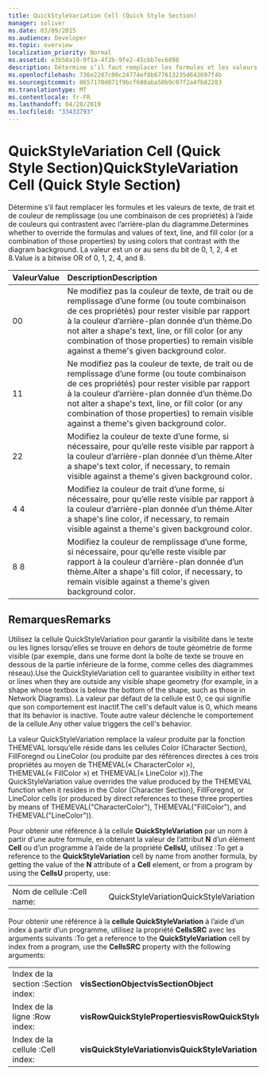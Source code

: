 ```yaml
---
title: QuickStyleVariation Cell (Quick Style Section)
manager: soliver
ms.date: 03/09/2015
ms.audience: Developer
ms.topic: overview
localization_priority: Normal
ms.assetid: e3b58a19-9f1a-4f2b-9fe2-45cbb7ec6898
description: Détermine s’il faut remplacer les formules et les valeurs de texte, de trait et de couleur de remplissage (ou une combinaison de ces propriétés) à l’aide de couleurs qui contrastent avec l’arrière-plan du diagramme. La valeur est un or au sens du bit de 0, 1, 2, 4 et 8.
ms.openlocfilehash: 736e2287c00c24774ef8b677613235d642697f4b
ms.sourcegitcommit: 8657170d071f9bcf680aba50b9c07f2a4fb82283
ms.translationtype: MT
ms.contentlocale: fr-FR
ms.lasthandoff: 04/28/2019
ms.locfileid: "33433793"
---
```

# <a name="quickstylevariation-cell-quick-style-section"></a><span data-ttu-id="a6d4d-104">QuickStyleVariation Cell (Quick Style Section)</span><span class="sxs-lookup"><span data-stu-id="a6d4d-104">QuickStyleVariation Cell (Quick Style Section)</span></span>

<span data-ttu-id="a6d4d-105">Détermine s’il faut remplacer les formules et les valeurs de texte, de trait et de couleur de remplissage (ou une combinaison de ces propriétés) à l’aide de couleurs qui contrastent avec l’arrière-plan du diagramme.</span><span class="sxs-lookup"><span data-stu-id="a6d4d-105">Determines whether to override the formulas and values of text, line, and fill color (or a combination of those properties) by using colors that contrast with the diagram background.</span></span> <span data-ttu-id="a6d4d-106">La valeur est un or au sens du bit de 0, 1, 2, 4 et 8.</span><span class="sxs-lookup"><span data-stu-id="a6d4d-106">Value is a bitwise OR of 0, 1, 2, 4, and 8.</span></span>
  
|<span data-ttu-id="a6d4d-107">**Valeur**</span><span class="sxs-lookup"><span data-stu-id="a6d4d-107">**Value**</span></span>|<span data-ttu-id="a6d4d-108">**Description**</span><span class="sxs-lookup"><span data-stu-id="a6d4d-108">**Description**</span></span>|
|:-----|:-----|
|<span data-ttu-id="a6d4d-109">0</span><span class="sxs-lookup"><span data-stu-id="a6d4d-109">0</span></span>  <br/> |<span data-ttu-id="a6d4d-110">Ne modifiez pas la couleur de texte, de trait ou de remplissage d’une forme (ou toute combinaison de ces propriétés) pour rester visible par rapport à la couleur d’arrière-plan donnée d’un thème.</span><span class="sxs-lookup"><span data-stu-id="a6d4d-110">Do not alter a shape's text, line, or fill color (or any combination of those properties) to remain visible against a theme's given background color.</span></span>  <br/> |
|<span data-ttu-id="a6d4d-111">1</span><span class="sxs-lookup"><span data-stu-id="a6d4d-111">1</span></span>  <br/> |<span data-ttu-id="a6d4d-112">Ne modifiez pas la couleur de texte, de trait ou de remplissage d’une forme (ou toute combinaison de ces propriétés) pour rester visible par rapport à la couleur d’arrière-plan donnée d’un thème.</span><span class="sxs-lookup"><span data-stu-id="a6d4d-112">Do not alter a shape's text, line, or fill color (or any combination of those properties) to remain visible against a theme's given background color.</span></span>  <br/> |
|<span data-ttu-id="a6d4d-113">2</span><span class="sxs-lookup"><span data-stu-id="a6d4d-113">2</span></span>  <br/> |<span data-ttu-id="a6d4d-114">Modifiez la couleur de texte d’une forme, si nécessaire, pour qu’elle reste visible par rapport à la couleur d’arrière-plan donnée d’un thème.</span><span class="sxs-lookup"><span data-stu-id="a6d4d-114">Alter a shape's text color, if necessary, to remain visible against a theme's given background color.</span></span>  <br/> |
|<span data-ttu-id="a6d4d-115">4 </span><span class="sxs-lookup"><span data-stu-id="a6d4d-115">4</span></span>  <br/> |<span data-ttu-id="a6d4d-116">Modifiez la couleur de trait d’une forme, si nécessaire, pour qu’elle reste visible par rapport à la couleur d’arrière-plan donnée d’un thème.</span><span class="sxs-lookup"><span data-stu-id="a6d4d-116">Alter a shape's line color, if necessary, to remain visible against a theme's given background color.</span></span>  <br/> |
|<span data-ttu-id="a6d4d-117">8 </span><span class="sxs-lookup"><span data-stu-id="a6d4d-117">8</span></span>  <br/> |<span data-ttu-id="a6d4d-118">Modifiez la couleur de remplissage d’une forme, si nécessaire, pour qu’elle reste visible par rapport à la couleur d’arrière-plan donnée d’un thème.</span><span class="sxs-lookup"><span data-stu-id="a6d4d-118">Alter a shape's fill color, if necessary, to remain visible against a theme's given background color.</span></span>  <br/> |
   
## <a name="remarks"></a><span data-ttu-id="a6d4d-119">Remarques</span><span class="sxs-lookup"><span data-stu-id="a6d4d-119">Remarks</span></span>

<span data-ttu-id="a6d4d-120">Utilisez la cellule QuickStyleVariation pour garantir la visibilité dans le texte ou les lignes lorsqu’elles se trouve en dehors de toute géométrie de forme visible (par exemple, dans une forme dont la boîte de texte se trouve en dessous de la partie inférieure de la forme, comme celles des diagrammes réseau).</span><span class="sxs-lookup"><span data-stu-id="a6d4d-120">Use the QuickStyleVariation cell to guarantee visibility in either text or lines when they are outside any visible shape geometry (for example, in a shape whose textbox is below the bottom of the shape, such as those in Network Diagrams).</span></span> <span data-ttu-id="a6d4d-121">La valeur par défaut de la cellule est 0, ce qui signifie que son comportement est inactif.</span><span class="sxs-lookup"><span data-stu-id="a6d4d-121">The cell's default value is 0, which means that its behavior is inactive.</span></span> <span data-ttu-id="a6d4d-122">Toute autre valeur déclenche le comportement de la cellule.</span><span class="sxs-lookup"><span data-stu-id="a6d4d-122">Any other value triggers the cell's behavior.</span></span>
  
<span data-ttu-id="a6d4d-123">La valeur QuickStyleVariation remplace la valeur produite par la fonction THEMEVAL lorsqu’elle réside dans les cellules Color (Character Section), FillForegnd ou LineColor (ou produite par des références directes à ces trois propriétés au moyen de THEMEVAL(« CharacterColor »), THEMEVAL(« FillColor ») et THEMEVAL(« LineColor »)).</span><span class="sxs-lookup"><span data-stu-id="a6d4d-123">The QuickStyleVariation value overrides the value produced by the THEMEVAL function when it resides in the Color (Character Section), FillForegnd, or LineColor cells (or produced by direct references to these three properties by means of THEMEVAL("CharacterColor"), THEMEVAL("FillColor"), and THEMEVAL("LineColor")).</span></span>
  
<span data-ttu-id="a6d4d-124">Pour obtenir une référence à la cellule **QuickStyleVariation** par un nom à partir d’une autre formule, en obtenant la valeur de l’attribut **N** d’un élément **Cell** ou d’un programme à l’aide de la propriété **CellsU,** utilisez :</span><span class="sxs-lookup"><span data-stu-id="a6d4d-124">To get a reference to the **QuickStyleVariation** cell by name from another formula, by getting the value of the **N** attribute of a **Cell** element, or from a program by using the **CellsU** property, use:</span></span> 
  
|||
|:-----|:-----|
|<span data-ttu-id="a6d4d-125">Nom de cellule :</span><span class="sxs-lookup"><span data-stu-id="a6d4d-125">Cell name:</span></span>  <br/> |<span data-ttu-id="a6d4d-126">QuickStyleVariation</span><span class="sxs-lookup"><span data-stu-id="a6d4d-126">QuickStyleVariation</span></span>  <br/> |
   
<span data-ttu-id="a6d4d-127">Pour obtenir une référence à la **cellule QuickStyleVariation** à l’aide d’un index à partir d’un programme, utilisez la propriété **CellsSRC** avec les arguments suivants :</span><span class="sxs-lookup"><span data-stu-id="a6d4d-127">To get a reference to the **QuickStyleVariation** cell by index from a program, use the **CellsSRC** property with the following arguments:</span></span> 
  
|||
|:-----|:-----|
|<span data-ttu-id="a6d4d-128">Index de la section :</span><span class="sxs-lookup"><span data-stu-id="a6d4d-128">Section index:</span></span>  <br/> |<span data-ttu-id="a6d4d-129">**visSectionObject**</span><span class="sxs-lookup"><span data-stu-id="a6d4d-129">**visSectionObject**</span></span> <br/> |
|<span data-ttu-id="a6d4d-130">Index de la ligne :</span><span class="sxs-lookup"><span data-stu-id="a6d4d-130">Row index:</span></span>  <br/> |<span data-ttu-id="a6d4d-131">**visRowQuickStyleProperties**</span><span class="sxs-lookup"><span data-stu-id="a6d4d-131">**visRowQuickStyleProperties**</span></span> <br/> |
|<span data-ttu-id="a6d4d-132">Index de la cellule :</span><span class="sxs-lookup"><span data-stu-id="a6d4d-132">Cell index:</span></span>  <br/> |<span data-ttu-id="a6d4d-133">**visQuickStyleVariation**</span><span class="sxs-lookup"><span data-stu-id="a6d4d-133">**visQuickStyleVariation**</span></span> <br/> |
   

